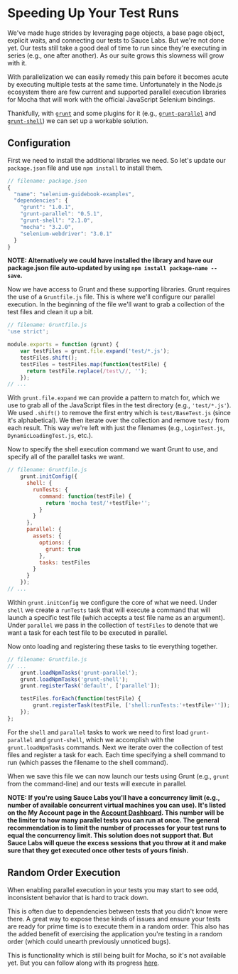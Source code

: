 # Speeding Up Your Test Runs

We've made huge strides by leveraging page objects, a base page object, explicit waits, and connecting our tests to Sauce Labs. But we're not done yet. Our tests still take a good deal of time to run since they're executing in series (e.g., one after another). As our suite grows this slowness will grow with it.

With parallelization we can easily remedy this pain before it becomes acute by executing multiple tests at the same time. Unfortunately in the Node.js ecosystem there are few current and supported parallel execution libraries for Mocha that will work with the official JavaScript Selenium bindings.

Thankfully, with [`grunt`](http://gruntjs.com/) and some plugins for it (e.g., [`grunt-parallel`](https://www.npmjs.com/package/grunt-parallel) and [`grunt-shell`](https://www.npmjs.com/package/grunt-shell)) we can set up a workable solution.

## Configuration

First we need to install the additional libraries we need. So let's update our `package.json` file and use `npm install` to install them.

```javascript
// filename: package.json
{
  "name": "selenium-guidebook-examples",
  "dependencies": {
    "grunt": "1.0.1",
    "grunt-parallel": "0.5.1",
    "grunt-shell": "2.1.0",
    "mocha": "3.2.0",
    "selenium-webdriver": "3.0.1"
  }
}
```

__NOTE: Alternatively we could have installed the library and have our package.json file auto-updated by using `npm install package-name --save`.__

Now we have access to Grunt and these supporting libraries. Grunt requires the use of a `Gruntfile.js` file. This is where we'll configure our parallel execution. In the beginning of the file we'll want to grab a collection of the test files and clean it up a bit.

```javascript
// filename: Gruntfile.js
'use strict';

module.exports = function (grunt) {
    var testFiles = grunt.file.expand('test/*.js');
    testFiles.shift();
    testFiles = testFiles.map(function(testFile) {
      return testFile.replace(/test\//, '');
    });
// ...
```

With `grunt.file.expand` we can provide a pattern to match for, which we use to grab all of the JavaScript files in the test directory (e.g., `'test/*.js'`). We used `.shift()` to remove the first entry which is `test/BaseTest.js` (since it's alphabetical). We then iterate over the collection and remove `test/` from each result. This way we're left with just the filenames (e.g., `LoginTest.js`, `DynamicLoadingTest.js`, etc.).

Now to specify the shell execution command we want Grunt to use, and specify all of the parallel tasks we want.

```javascript
// filename: Gruntfile.js
    grunt.initConfig({
      shell: {
        runTests: {
          command: function(testFile) {
            return 'mocha test/'+testFile+'';
          }
        }
      },
      parallel: {
        assets: {
          options: {
            grunt: true
          },
          tasks: testFiles
        }
      }
    });
// ...
```

Within `grunt.initConfig` we configure the core of what we need. Under `shell` we create a `runTests` task that will execute a command that will launch a specific test file (which accepts a test file name as an argument). Under `parallel` we pass in the collection of `testFiles` to denote that we want a task for each test file to be executed in parallel.

Now onto loading and registering these tasks to tie everything together.

```javascript
// filename: Gruntfile.js
// ...
    grunt.loadNpmTasks('grunt-parallel');
    grunt.loadNpmTasks('grunt-shell');
    grunt.registerTask('default', ['parallel']);

    testFiles.forEach(function(testFile) {
        grunt.registerTask(testFile, ['shell:runTests:'+testFile+'']);
    });
};
```

For the `shell` and `parallel` tasks to work we need to first load `grunt-parallel` and `grunt-shell`, which we accomplish with the `grunt.loadNpmTasks` commands. Next we iterate over the collection of test files and register a task for each. Each time specifying a shell command to run (which passes the filename to the shell command).

When we save this file we can now launch our tests using Grunt (e.g., `grunt` from the command-line) and our tests will execute in parallel.

__NOTE: If you're using Sauce Labs you'll have a concurrency limit (e.g., number of available concurrent virtual machines you can use). It's listed on the My Account page in the [Account Dashboard](https://saucelabs.com/account). This number will be the limiter to how many parallel tests you can run at once. The general recommendation is to limit the number of processes for your test runs to equal the concurrency limit. This solution does not support that. But Sauce Labs will queue the excess sessions that you throw at it and make sure that they get executed once other tests of yours finish.__

## Random Order Execution

When enabling parallel execution in your tests you may start to see odd, inconsistent behavior that is hard to track down.

This is often due to dependencies between tests that you didn't know were there. A great way to expose these kinds of issues and ensure your tests are ready for prime time is to execute them in a random order. This also has the added benefit of exercising the application you're testing in a random order (which could unearth previously unnoticed bugs).

This is functionality which is still being built for Mocha, so it's not available yet. But you can follow along with its progress [here](https://github.com/mochajs/mocha/issues/902).
